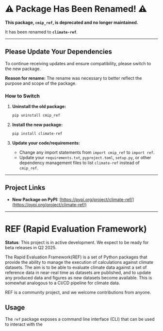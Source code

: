 # ⚠️ Package Has Been Renamed! ⚠️

**This package, `cmip_ref`, is deprecated and no longer maintained.**

It has been renamed to **`climate-ref`**.

---

## Please Update Your Dependencies

To continue receiving updates and ensure compatibility, please switch to the new package.

**Reason for rename:**
The rename was necessary to better reflect the purpose and scope of the package.

### How to Switch

1.  **Uninstall the old package:**
    ```bash
    pip uninstall cmip_ref
    ```

2.  **Install the new package:**
    ```bash
    pip install climate-ref
    ```

3.  **Update your code/requirements:**
    *   Change any import statements from `import cmip_ref` to `import ref`.
    *   Update your `requirements.txt`, `pyproject.toml`, `setup.py`, or other dependency management files to list `climate-ref` instead of `cmip_ref`.

---

## Project Links

*   **New Package on PyPI:** [https://pypi.org/project/climate-ref/](https://pypi.org/project/climate-ref/)

---


# REF (Rapid Evaluation Framework)

**Status**: This project is in active development. We expect to be ready for beta releases in Q2 2025.

The Rapid Evaluation Framework(REF) is a set of Python packages that provide the ability to manage the execution of calculations against climate datasets.
The aim is to be able to evaluate climate data against a set of reference data in near-real time as datasets are published,
and to update any produced data and figures as new datasets become available.
This is somewhat analogous to a CI/CD pipeline for climate data.

REF is a community project, and we welcome contributions from anyone.


## Usage

The `ref` package exposes a command line interface (CLI) that can be used to
interact with the

````

